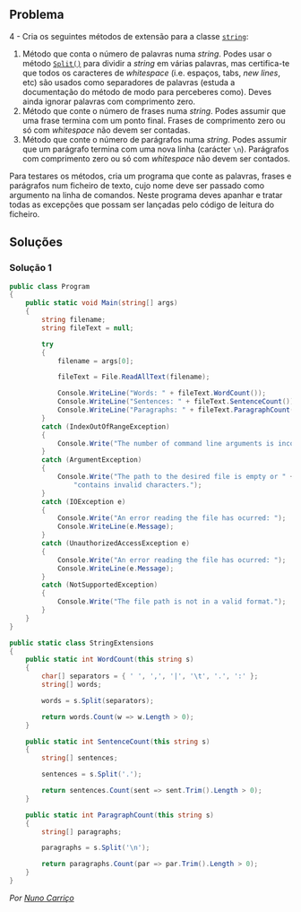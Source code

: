 ﻿## Problema

4 - Cria os seguintes métodos de extensão para a classe
[`string`](https://docs.microsoft.com/dotnet/api/system.string):

1.  Método que conta o número de palavras numa _string_. Podes usar o método
[`Split()`](https://docs.microsoft.com/dotnet/api/system.string.split) para
dividir a _string_ em várias palavras, mas certifica-te que todos os caracteres
de _whitespace_ (i.e. espaços, tabs, _new lines_, etc) são usados como
separadores de palavras (estuda a documentação do método de modo para
perceberes como). Deves ainda ignorar palavras com comprimento zero.
2.  Método que conte o número de frases numa _string_. Podes assumir que uma
frase termina com um ponto final. Frases de comprimento zero ou só com
_whitespace_ não devem ser contadas.
3.  Método que conte o número de parágrafos numa _string_. Podes assumir que um
parágrafo termina com uma nova linha (carácter `\n`). Parágrafos com
comprimento zero ou só com _whitespace_ não devem ser contados.

Para testares os métodos, cria um programa que conte as palavras, frases e
parágrafos num ficheiro de texto, cujo nome deve ser passado como argumento na
linha de comandos. Neste programa deves apanhar e tratar todas as excepções que
possam ser lançadas pelo código de leitura do ficheiro.

## Soluções

### Solução 1
 
```cs
public class Program
{
	public static void Main(string[] args)
	{
		string filename;
		string fileText = null;

		try
		{
			filename = args[0];

			fileText = File.ReadAllText(filename);

			Console.WriteLine("Words: " + fileText.WordCount());
			Console.WriteLine("Sentences: " + fileText.SentenceCount());
			Console.WriteLine("Paragraphs: " + fileText.ParagraphCount());
		}
		catch (IndexOutOfRangeException)
		{
			Console.Write("The number of command line arguments is incorrect.");
		}
		catch (ArgumentException)
		{
			Console.Write("The path to the desired file is empty or " +
				"contains invalid characters.");
		}
		catch (IOException e)
		{
			Console.Write("An error reading the file has ocurred: ");
			Console.WriteLine(e.Message);
		}
		catch (UnauthorizedAccessException e)
		{
			Console.Write("An error reading the file has ocurred: ");
			Console.WriteLine(e.Message);
		}
		catch (NotSupportedException)
		{
			Console.Write("The file path is not in a valid format.");
		}
	}
}
```
```cs
public static class StringExtensions
{
	public static int WordCount(this string s)
	{
		char[] separators = { ' ', ',', '|', '\t', '.', ':' };
		string[] words;

		words = s.Split(separators);

		return words.Count(w => w.Length > 0);
	}

	public static int SentenceCount(this string s)
	{
		string[] sentences;

		sentences = s.Split('.');

		return sentences.Count(sent => sent.Trim().Length > 0);
	}

	public static int ParagraphCount(this string s)
	{
		string[] paragraphs;

		paragraphs = s.Split('\n');

		return paragraphs.Count(par => par.Trim().Length > 0);
	}
}
```

*Por [Nuno Carriço](https://github.com/NunoCarrico98)*